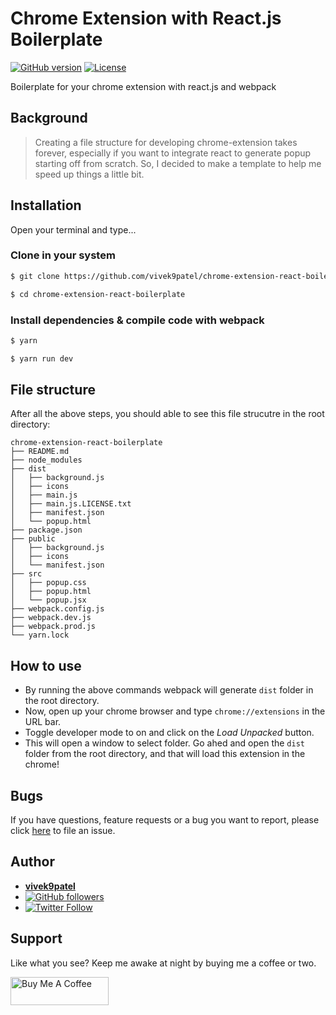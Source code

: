 # Chrome Extension with React.js Boilerplate

[![GitHub version](https://img.shields.io/badge/version-v1.0.0-blue.svg)](https://github.com/vivek9patel/chrome-extension-react-boilerplate)
[![License](https://img.shields.io/github/license/yilber/readme-boilerplate.svg)](https://github.com/vivek9patel/chrome-extension-react-boilerplate/blob/master/LICENCE)

Boilerplate for your chrome extension with react.js and webpack

## Background

> Creating a file structure for developing chrome-extension takes forever, especially if you want to integrate react to generate popup starting off from scratch. So, I decided to make a template to help me speed up things a little bit.

## Installation

Open your terminal and type...

### Clone in your system

```sh
$ git clone https://github.com/vivek9patel/chrome-extension-react-boilerplate.git
```

```sh
$ cd chrome-extension-react-boilerplate
```

### Install dependencies & compile code with webpack

```sh
$ yarn
```

```sh
$ yarn run dev
```

## File structure

After all the above steps, you should able to see this file strucutre in the root directory:

```text
chrome-extension-react-boilerplate
├── README.md
├── node_modules
├── dist
│   ├── background.js
│   ├── icons
│   ├── main.js
│   ├── main.js.LICENSE.txt
│   ├── manifest.json
│   └── popup.html
├── package.json
├── public
│   ├── background.js
│   ├── icons
│   └── manifest.json
├── src
│   ├── popup.css
│   ├── popup.html
│   └── popup.jsx
├── webpack.config.js
├── webpack.dev.js
├── webpack.prod.js
└── yarn.lock
```

## How to use

- By running the above commands webpack will generate `dist` folder in the root directory.
- Now, open up your chrome browser and type `chrome://extensions` in the URL bar.
- Toggle developer mode to on and click on the _Load Unpacked_ button.
- This will open a window to select folder. Go ahed and open the `dist` folder from the root directory, and that will load this extension in the chrome!

## Bugs

If you have questions, feature requests or a bug you want to report, please click [here](https://github.com/vivek9patel/chrome-extension-react-boilerplate/issues) to file an issue.

## Author

- [**vivek9patel**](https://www.linkedin.com/in/vivek9patel/)
- [![GitHub followers](https://img.shields.io/github/followers/vivek9patel.svg?style=social)](https://github.com/vivek9patel)
- [![Twitter Follow](https://img.shields.io/twitter/follow/vivek9patel.svg?style=social)](https://twitter.com/vivek9patel)

## Support

Like what you see? Keep me awake at night by buying me a coffee or two.

<a href="https://www.buymeacoffee.com/vivek9patel" target="_blank"><img src="https://cdn.buymeacoffee.com/buttons/v2/default-yellow.png" alt="Buy Me A Coffee" style="height: 45px !important;width: 157px !important;" ></a>
